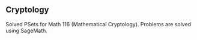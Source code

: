 ## Cryptology

Solved PSets for Math 116 (Mathematical Cryptology). Problems are solved using SageMath.
